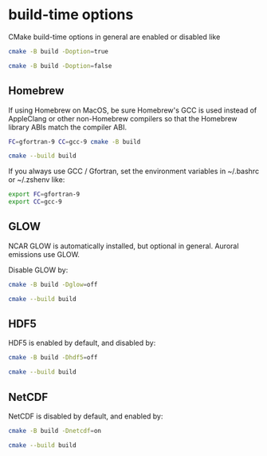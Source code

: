 # build-time options

CMake build-time options in general are enabled or disabled like

```sh
cmake -B build -Doption=true

cmake -B build -Doption=false
```

## Homebrew

If using Homebrew on MacOS, be sure Homebrew's GCC is used instead of AppleClang or other non-Homebrew compilers so that the Homebrew library ABIs match the compiler ABI.

```sh
FC=gfortran-9 CC=gcc-9 cmake -B build

cmake --build build
```

If you always use GCC / Gfortran, set the environment variables in ~/.bashrc or ~/.zshenv like:

```sh
export FC=gfortran-9
export CC=gcc-9
```

## GLOW

NCAR GLOW is automatically installed, but optional in general.
Auroral emissions use GLOW.

Disable GLOW by:

```sh
cmake -B build -Dglow=off

cmake --build build
```

## HDF5

HDF5 is enabled by default, and disabled by:

```sh
cmake -B build -Dhdf5=off

cmake --build build
```

## NetCDF

NetCDF is disabled by default, and enabled by:

```sh
cmake -B build -Dnetcdf=on

cmake --build build
```
